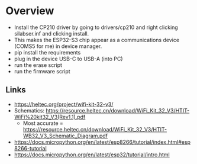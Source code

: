 # Overview

- Install the CP210 driver by going to drivers/cp210 and right clicking silabser.inf and clicking install.
 - This makes the ESP32-S3 chip appear as a communications device (COMS5 for me) in device manager.
- pip install the requirements
- plug in the device USB-C to USB-A (into PC)
- run the erase script
- run the firmware script 


## Links 

- https://heltec.org/project/wifi-kit-32-v3/
 - Schematics: https://resource.heltec.cn/download/WiFi_Kit_32_V3/HTIT-WiFi%20kit32_V3(Rev1.1).pdf
    - Most accurate = https://resource.heltec.cn/download/WiFi_Kit_32_V3/HTIT-WB32_V3_Schematic_Diagram.pdf
- https://docs.micropython.org/en/latest/esp8266/tutorial/index.html#esp8266-tutorial
 - https://docs.micropython.org/en/latest/esp32/tutorial/intro.html